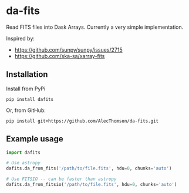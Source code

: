 # da-fits

Read FITS files into Dask Arrays. Currently a very simple implementation.

Inspired by:
- https://github.com/sunpy/sunpy/issues/2715
- https://github.com/ska-sa/xarray-fits

## Installation

Install from PyPi
```
pip install dafits
```
Or, from GitHub:
```
pip install git+https://github.com/AlecThomson/da-fits.git
```

## Example usage

```python
import dafits

# Use astropy
dafits.da_from_fits('/path/to/file.fits', hdu=0, chunks='auto')

# Use FITSIO -- can be faster than astropy
dafits.da_from_fitsio('/path/to/file.fits', hdu=0, chunks='auto')
```
